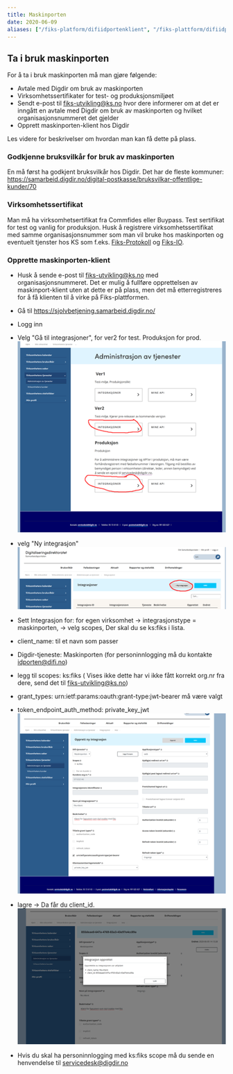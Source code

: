 ```yaml
---
title: Maskinporten
date: 2020-06-09
aliases: ["/fiks-platform/difiidportenklient", "/fiks-plattform/difiidportenklient"]
---
```

## Ta i bruk maskinporten
For å ta i bruk maskinporten må man gjøre følgende:
- Avtale med Digdir om bruk av maskinporten
- Virksomhetssertifikater for test- og produksjonsmiljøet
- Sendt e-post til fiks-utvikling@ks.no hvor dere informerer om at det er inngått en avtale med Digdir om bruk av maskinporten og hvilket organisasjonsnummeret det gjelder
- Opprett maskinporten-klient hos Digdir

Les videre for beskrivelser om hvordan man kan få dette på plass. 

### Godkjenne bruksvilkår for bruk av maskinporten

En må først ha godkjent bruksvilkår hos Digdir. Det har de fleste kommuner: https://samarbeid.digdir.no/digital-postkasse/bruksvilkar-offentlige-kunder/70

### Virksomhetssertifikat
Man må ha virksomhetsertifikat fra Commfides eller Buypass. Test sertifikat for test og vanlig for produksjon.
Husk å registrere virksomhetssertifikat med samme organisasjonsnummer som man vil bruke hos maskinporten og eventuelt tjenster hos KS som f.eks. [Fiks-Protokoll](https://developers.fiks.ks.no/fiks-plattform/tjenester/fiksprotokoll/) og [Fiks-IO](https://developers.fiks.ks.no/fiks-plattform/tjenester/fiksprotokoll/fiksio/).

### Opprette maskinporten-klient
- Husk å sende e-post til fiks-utvikling@ks.no med organisasjonsnummeret. Det er mulig å fullføre opprettelsen av maskinport-klient uten at dette er på plass, men det må etterregistreres for å få klienten til å virke på Fiks-plattformen.
- Gå til https://sjolvbetjening.samarbeid.digdir.no/
- Logg inn
- Velg "Gå til integrasjoner", for ver2 for test. Produksjon for prod.
 ![Idporten](../../Tjenester/images/difi-selvbetjening1.png "")
- velg "Ny integrasjon"
 ![Idporten](../../Tjenester/images/difi-selvbetjening2.png "")
- Sett Integrasjon for: for egen virksomhet -> integrasjonstype = maskinporten,  -> velg scopes,  Der skal du se ks:fiks i lista.
- client_name: til et navn som passer
- Digdir-tjeneste: Maskinporten (for personinnlogging må du kontakte idporten@difi.no)
- legg til scopes: ks:fiks ( Vises ikke dette har vi ikke fått korrekt org.nr fra dere, send det til fiks-utvikling@ks.no)
- grant_types: urn:ietf:params:oauth:grant-type:jwt-bearer må være valgt
- token_endpoint_auth_method: private_key_jwt 
![Idporten](../../Tjenester/images/difi-selvbetjening3.png "")
- lagre -> Da får du client_id.
![Idporten](../../Tjenester/images/difi-selvbetjening4.png "")

- Hvis du skal ha personinnlogging med ks:fiks scope må du sende en henvendelse til servicedesk@digdir.no

